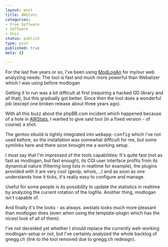 ```yaml
---
layout: post
title: AWStats
categories:
- Free Software
- Software
- Unix
status: publish
type: post
published: true
meta: {}

---
```

<p>For the last five years or so, I've been using <a href="http://www.modlogan.org/">ModLogAn</a> for my/our web analyzing needs: The tool is fast and much more powerful than Webalizer which I was using before modlogan</p>
<p>Getting it to run was a bit difficult at first (requiring a hacked GD library and all that), but this gradually got better. Since then the tool does a wonderful job (except one broken release about three years ago).</p>
<p>With all this buzz about the phpBB.com incident which happened because of a hole in <a href="http://awstats.sourceforge.net/">AWStats</a>, I wanted to give said tool (in a fixed version - of course) a shot.</p>
<p>The gentoo ebuild is tightly integrated into <tt>webapp-config</tt> which I've not used before, so the installation was somewhat difficult for me, but some symlinks here and there soon brought me a working setup.</p>
<p>
I must say that I'm impressed of the tools capabilities: It's quite fast (not as fast as modlogan, but fast enough), its CGI user interface profits from its dynamical nature (filtering long lists in realtime for example), the plugins provided with it are very cool (geoip, whois,...) and as soon as one understands how it ticks, it's really easy to configure and manage.
</p>
<p>Useful for some people is its possibility to update the statistics in realtime by analyzing the current rotation of the logfile. Another thing, modlogan isn't capable of.</p>
<p>And finally it's the looks - as always. awstats looks much more pleasant than modlogan does (even when using the template-plugin which has the nicest look of all of them).</p>
<p>I've not deceided yet whether I should replace the currently well-working modlogan-setup or not, but I've certainly analyzed the whole backlog of gnegg.ch (link to the tool removed due to gnegg.ch redesign).</p>
